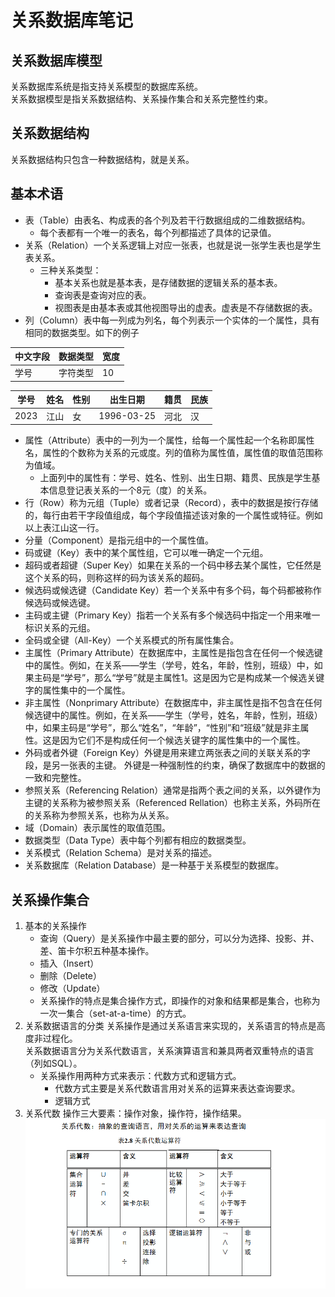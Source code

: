 # 关系数据库笔记

关系数据库模型    
------------------------------------------
关系数据库系统是指支持关系模型的数据库系统。    
关系数据模型是指关系数据结构、关系操作集合和关系完整性约束。    

关系数据结构    
----------------------------------------
关系数据结构只包含一种数据结构，就是关系。    

基本术语    
-----------------------------------------
- 表（Table）由表名、构成表的各个列及若干行数据组成的二维数据结构。    
  - 每个表都有一个唯一的表名，每个列都描述了具体的记录值。    
- 关系（Relation）一个关系逻辑上对应一张表，也就是说一张学生表也是学生表关系。    
  - 三种关系类型：
    - 基本关系也就是基本表，是存储数据的逻辑关系的基本表。
    - 查询表是查询对应的表。
    - 视图表是由基本表或其他视图导出的虚表。虚表是不存储数据的表。
- 列（Column）表中每一列成为列名，每个列表示一个实体的一个属性，具有相同的数据类型。如下的例子   

| 中文字段 | 数据类型 | 宽度 |
| ------- | ------- | ----- |
| 学号    | 字符类型 | 10    |

| 学号 | 姓名 | 性别 | 出生日期 | 籍贯 | 民族 |
| ---- | --- | ---- | ------- | ---- | ---- |
|2023 | 江山 | 女   | 1996-03-25 | 河北 | 汉   |

- 属性（Attribute）表中的一列为一个属性，给每一个属性起一个名称即属性名，属性的个数称为关系的元或度。列的值称为属性值，属性值的取值范围称为值域。
  - 上面列中的属性有：学号、姓名、性别、出生日期、籍贯、民族是学生基本信息登记表关系的一个8元（度）的关系。 
- 行（Row）称为元组（Tuple）或者记录（Record），表中的数据是按行存储的，每行由若干字段值组成，每个字段值描述该对象的一个属性或特征。例如以上表江山这一行。
- 分量（Component）是指元组中的一个属性值。
- 码或键（Key）表中的某个属性组，它可以唯一确定一个元组。    
- 超码或者超键（Super Key）如果在关系的一个码中移去某个属性，它任然是这个关系的码，则称这样的码为该关系的超码。
- 候选码或候选键（Candidate Key）若一个关系中有多个码，每个码都被称作候选码或候选键。 
- 主码或主键（Primary Key）指若一个关系有多个候选码中指定一个用来唯一标识关系的元组。   
- 全码或全键（All-Key）一个关系模式的所有属性集合。
- 主属性（Primary Attribute）在数据库中，主属性是指包含在任何一个候选键中的属性。例如，在关系——学生（学号，姓名，年龄，性别，班级）中，如果主码是“学号”，那么“学号”就是主属性1。这是因为它是构成某一个候选关键字的属性集中的一个属性。
- 非主属性（Nonprimary Attribute）在数据库中，非主属性是指不包含在任何候选键中的属性。例如，在关系——学生（学号，姓名，年龄，性别，班级）中，如果主码是“学号”，那么“姓名”，“年龄”，“性别”和“班级”就是非主属性。这是因为它们不是构成任何一个候选关键字的属性集中的一个属性。
- 外码或者外键（Foreign Key）外键是用来建立两张表之间的关联关系的字段，是另一张表的主键。 外键是一种强制性的约束，确保了数据库中的数据的一致和完整性。
- 参照关系（Referencing Relation）通常是指两个表之间的关系，以外键作为主键的关系称为被参照关系（Referenced Rellation）也称主关系，外码所在的关系称为参照关系，也称为从关系。
- 域（Domain）表示属性的取值范围。
- 数据类型（Data Type）表中每个列都有相应的数据类型。
- 关系模式（Relation Schema）是对关系的描述。    
- 关系数据库（Relation Database）是一种基于关系模型的数据库。

关系操作集合    
--------------------------------------------
1. 基本的关系操作    
   - 查询（Query）是关系操作中最主要的部分，可以分为选择、投影、并、差、笛卡尔积五种基本操作。
   - 插入（Insert）
   - 删除（Delete）
   - 修改（Update）
   - 关系操作的特点是集合操作方式，即操作的对象和结果都是集合，也称为一次一集合（set-at-a-time）的方式。
2. 关系数据语言的分类
   关系操作是通过关系语言来实现的，关系语言的特点是高度非过程化。    
   关系数据语言分为关系代数语言，关系演算语言和兼具两者双重特点的语言（列如SQL）。
   - 关系操作用两种方式来表示：代数方式和逻辑方式。 
     - 代数方式主要是关系代数语言用对关系的运算来表达查询要求。
     - 逻辑方式
3. 关系代数
   操作三大要素：操作对象，操作符，操作结果。
   ![关系代数运算符](images/关系代数运算符.png)